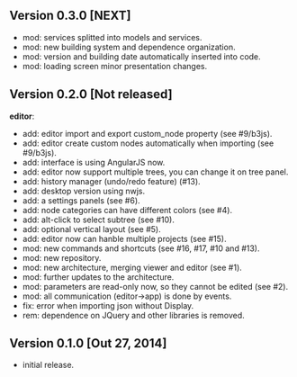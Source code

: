 
## Version 0.3.0 [NEXT]

- mod: services splitted into models and services.
- mod: new building system and dependence organization.
- mod: version and building date automatically inserted into code.
- mod: loading screen minor presentation changes.


## Version 0.2.0 [Not released]

**editor**:

- add: editor import and export custom_node property (see #9/b3js).
- add: editor create custom nodes automatically when importing (see #9/b3js).
- add: interface is using AngularJS now.
- add: editor now support multiple trees, you can change it on tree panel.
- add: history manager (undo/redo feature) (#13).
- add: desktop version using nwjs.
- add: a settings panels (see #6).
- add: node categories can have different colors (see #4).
- add: alt-click to select subtree (see #10).
- add: optional vertical layout (see #5).
- add: editor now can hanble multiple projects (see #15).
- mod: new commands and shortcuts (see #16, #17, #10 and #13).
- mod: new repository.
- mod: new architecture, merging viewer and editor (see #1).
- mod: further updates to the architecture.
- mod: parameters are read-only now, so they cannot be edited (see #2).
- mod: all communication (editor->app) is done by events.
- fix: error when importing json without Display.
- rem: dependence on JQuery and other libraries is removed.


## Version 0.1.0 [Out 27, 2014]

- initial release.